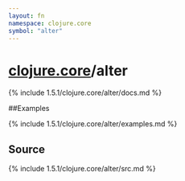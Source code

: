 ```yaml
---
layout: fn
namespace: clojure.core
symbol: "alter"
---
```


# [clojure.core](../)/alter

{% include 1.5.1/clojure.core/alter/docs.md %}

##Examples

{% include 1.5.1/clojure.core/alter/examples.md %}
## Source
{% include 1.5.1/clojure.core/alter/src.md %}

